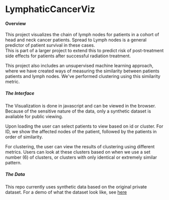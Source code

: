 # LymphaticCancerViz

#### Overview
This project visualizes the chain of lymph nodes for patients in a cohort of head and neck cancer patients.
Spread to Lymph nodes is a general predictor of patient survival in these cases.  
This is part of a larger project to extend this to predict risk of post-treatment side effects for patients after successful radiation treatment.

This project also includes an unsupervised machine learning approach, where we have created ways of measuring the similarity between patients patients and lymph nodes.
We've performed clustering using this similarity metric.

##### The Interface
The Visualization is done in javascript and can be viewed in the browser.  Because of the sensitive nature of the data, only a synthetic dataset is avaliable for public viewing.

Upon loading the user can select patients to view based on id or cluster. 
For ID, we show the affected nodes of the patient, followed by the patients in order of similarity.

For clustering, the user can view the results of clustering using different metrics.  Users can look at these clusters based on when we use a set number (6) of clusters, or clusters with only identical or extremely similar pattern.

##### The Data
This repo currently uses synthetic data based on the original private dataset.  For a demo of what the dataset look like, see [here](https://github.com/uic-evl/LymphaticCancerViz/blob/master/synthetic_data/CohortAnalysis.ipynb)